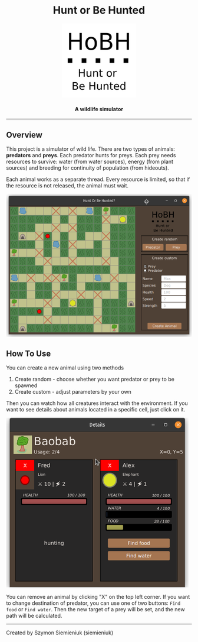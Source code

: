<span style="text-align:center; margin-left:auto; margin-right:auto; display:block;">

# Hunt or Be Hunted

<img src="src/main/resources/siemieniuk/animals/images/logo_big.png" alt="Logo" title="HoBH logo" width="200"/>

#### A wildlife simulator

</span>

---

## Overview

This project is a simulator of wild life. There are two types of animals: **predators** and **preys**.
Each predator hunts for preys. Each prey needs resources to survive: water (from water sources), energy
(from plant sources) and breeding for continuity of population (from hideouts).

Each animal works as a separate thread. Every resource is limited, so that if the resource
is not released, the animal must wait.

![main_window.png](doc%2Fimages%2Fmain_window.png)

## How To Use

You can create a new animal using two methods

1. Create random - choose whether you want predator or prey to be spawned
2. Create custom - adjust parameters by your own

Then you can watch how all creatures interact with the environment. If you want to see details about animals
located in a specific cell, just click on it.

![information_window.png](doc%2Fimages%2Finformation_window.png)

You can remove an animal by clicking "X" on the top left corner. If you want to change destination of predator,
you can use one of two buttons: `Find food` or `Find water`. Then the new target of a prey will be set, and the new path
will be calculated.

---

Created by Szymon Siemieniuk (siemieniuk)